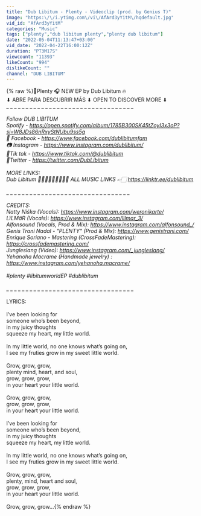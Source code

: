 ```yaml
---
title: "Dub Libitum - Plenty - Videoclip (prod. by Genius T)"
image: "https:\/\/i.ytimg.com\/vi\/AfArd3yYitM\/hqdefault.jpg"
vid_id: "AfArd3yYitM"
categories: "Music"
tags: ["plenty","dub libitum plenty","plenty dub libitum"]
date: "2022-05-04T11:13:47+03:00"
vid_date: "2022-04-22T16:00:12Z"
duration: "PT3M17S"
viewcount: "11393"
likeCount: "994"
dislikeCount: ""
channel: "DUB LIBITUM"
---
```

{% raw %}🌸Plenty 🎧 NEW EP by Dub Libitum 🔥<br />⬇ ABRE PARA DESCUBRIR MÁS ⬇ OPEN TO DISCOVER MORE ⬇<br />_ _ _ _ _ _ _ _ _ _ _ _ _ _ _ _ _ _ _ _ _ _ _ _ _ _ _ _ _ _ _ _ _ _<br /><br />Follow DUB LIBITUM<br />Spotify - <a rel="nofollow" target="blank" href="https://open.spotify.com/album/1785B300SK45tZoyI3x3oP?si=W8JDs86nRxyStNUbu9ss5g">https://open.spotify.com/album/1785B300SK45tZoyI3x3oP?si=W8JDs86nRxyStNUbu9ss5g</a><br />👥 Facebook - <a rel="nofollow" target="blank" href="https://www.facebook.com/dublibitumfam">https://www.facebook.com/dublibitumfam</a><br />📷 Instagram - <a rel="nofollow" target="blank" href="https://www.instagram.com/dublibitum/">https://www.instagram.com/dublibitum/</a><br />💭Tik tok - <a rel="nofollow" target="blank" href="https://www.tiktok.com/@dublibitum">https://www.tiktok.com/@dublibitum</a> <br />💬Twitter - <a rel="nofollow" target="blank" href="https://twitter.com/DubLibitum">https://twitter.com/DubLibitum</a><br /><br />MORE LINKS: <br />Dub Libitum 🙋🏻‍♀️🙋🏻‍♂️🙋🏼‍♀️ ALL MUSIC LINKS 👉🏻 <a rel="nofollow" target="blank" href="https://linktr.ee/dublibitum">https://linktr.ee/dublibitum</a><br /><br />_ _ _ _ _ _ _ _ _ _ _ _ _ _ _ _ _ _ _ _ _ _ _ _ _ _ _ _ _ _ _ _ _ _<br /><br />CREDITS:<br />Natty Niśka (Vocals): <a rel="nofollow" target="blank" href="https://www.instagram.com/weronikarte/">https://www.instagram.com/weronikarte/</a><br />LïLMäR (Vocals): <a rel="nofollow" target="blank" href="https://www.instagram.com/lilmar_3/">https://www.instagram.com/lilmar_3/</a><br />Alfonsound (Vocals, Prod &amp; Mix):  <a rel="nofollow" target="blank" href="https://www.instagram.com/alfonsound_/">https://www.instagram.com/alfonsound_/</a><br />Genís Trani Nadal - &quot;PLENTY&quot; (Prod &amp; Mix): <a rel="nofollow" target="blank" href="https://www.genistrani.com/">https://www.genistrani.com/</a><br />Enrique Soriano - Mastering (CrossFadeMastering): <a rel="nofollow" target="blank" href="https://crossfademastering.com/">https://crossfademastering.com/</a> <br />Jungleslang (Video):  <a rel="nofollow" target="blank" href="https://www.instagram.com/_jungleslang/">https://www.instagram.com/_jungleslang/</a> <br />Yehanoha Macrame (Handmade jewelry) : <a rel="nofollow" target="blank" href="https://www.instagram.com/yehanoha.macrame/">https://www.instagram.com/yehanoha.macrame/</a><br /><br />#plenty #libitumworldEP #dublibitum<br /><br />_ _ _ _ _ _ _ _ _ _ _ _ _ _ _ _ _ _ _ _ _ _ _ _ _ _ _ _ _ _ _ _ _ _<br /><br />LYRICS:<br /><br />I’ve been looking for<br />someone who’s been beyond,<br />in my juicy thoughts<br />squeeze my heart, my little world.<br /><br />In my little world, no one knows what’s going on,<br />I see my fruties grow in my sweet little world.<br /><br />Grow, grow, grow,<br />plenty mind, heart, and soul,<br />grow, grow, grow,<br />in your heart your little world.<br /><br />Grow, grow, grow,<br />grow, grow, grow, <br />in your heart your little world.<br /><br />I’ve been looking for<br />someone who’s been beyond,<br />in my juicy thoughts<br />squeeze my heart, my little world.<br /><br />In my little world, no one knows what’s going on,<br />I see my fruties grow in my sweet little world.<br /><br />Grow, grow, grow,<br />plenty, mind, heart and soul,<br />grow, grow, grow,<br />in your heart your little world.<br /><br />Grow, grow, grow…{% endraw %}
